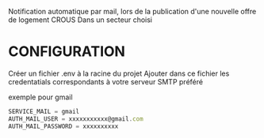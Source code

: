 Notification automatique par mail, lors de la publication d'une nouvelle offre de logement CROUS
Dans un secteur choisi


# CONFIGURATION

  Créer un fichier .env à la racine du projet 
  Ajouter dans ce fichier les credentatials correspondants à votre serveur SMTP préféré
  
  exemple pour gmail
  ```javascript
  SERVICE_MAIL = gmail
  AUTH_MAIL_USER = xxxxxxxxxxx@gmail.com
  AUTH_MAIL_PASSWORD = xxxxxxxxxx
  ```
